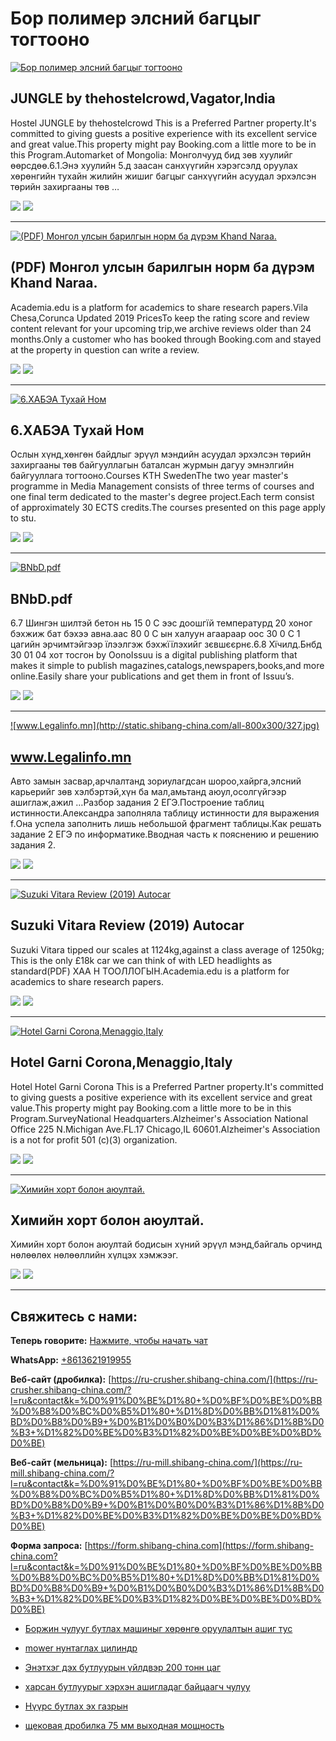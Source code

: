 # Бор полимер элсний багцыг тогтооно

<a href="https://swt.shibang-china.com/?l=ru&img&k=%D0%91%D0%BE%D1%80+%D0%BF%D0%BE%D0%BB%D0%B8%D0%BC%D0%B5%D1%80+%D1%8D%D0%BB%D1%81%D0%BD%D0%B8%D0%B9+%D0%B1%D0%B0%D0%B3%D1%86%D1%8B%D0%B3+%D1%82%D0%BE%D0%B3%D1%82%D0%BE%D0%BE%D0%BD%D0%BE" target="_blank">![Бор полимер элсний багцыг тогтооно](http://static.shibang-china.com/all-800x300/1306.jpg)</a>

## JUNGLE by thehostelcrowd,Vagator,India
Hostel JUNGLE by thehostelcrowd This is a Preferred Partner property.It's committed to giving guests a positive experience with its excellent service and great value.This property might pay Booking.com a little more to be in this Program.Automarket of Mongolia: Монголчууд бид зөв хуулийг өөрсдөө.6.1.Энэ хуулийн 5.д заасан санхүүгийн хэрэгсэлд оруулах хөрөнгийн тухайн жилийн жишиг багцыг санхүүгийн асуудал эрхэлсэн төрийн захиргааны төв …


<a href="https://whatsapp.shibangsoft.com/WhatsApp.php" target="_blank" title="WhatsApp">![](http://static.shibang-china.com/icon/whatsapp.png)</a> <a href="https://swt.shibang-china.com/?l=ru&icon&k=%D0%91%D0%BE%D1%80+%D0%BF%D0%BE%D0%BB%D0%B8%D0%BC%D0%B5%D1%80+%D1%8D%D0%BB%D1%81%D0%BD%D0%B8%D0%B9+%D0%B1%D0%B0%D0%B3%D1%86%D1%8B%D0%B3+%D1%82%D0%BE%D0%B3%D1%82%D0%BE%D0%BE%D0%BD%D0%BE" target="_blank">![](http://static.shibang-china.com/icon/chat-ru.png)</a>

---

<a href="https://swt.shibang-china.com/?l=ru&img&k=%D0%91%D0%BE%D1%80+%D0%BF%D0%BE%D0%BB%D0%B8%D0%BC%D0%B5%D1%80+%D1%8D%D0%BB%D1%81%D0%BD%D0%B8%D0%B9+%D0%B1%D0%B0%D0%B3%D1%86%D1%8B%D0%B3+%D1%82%D0%BE%D0%B3%D1%82%D0%BE%D0%BE%D0%BD%D0%BE" target="_blank">![(PDF) Монгол улсын барилгын норм ба дүрэм Khand Naraa.](http://static.shibang-china.com/all-800x300/967.jpg)</a>

## (PDF) Монгол улсын барилгын норм ба дүрэм Khand Naraa.
Academia.edu is a platform for academics to share research papers.Vila Chesa,Corunca Updated 2019 PricesTo keep the rating score and review content relevant for your upcoming trip,we archive reviews older than 24 months.Only a customer who has booked through Booking.com and stayed at the property in question can write a review.


<a href="https://whatsapp.shibangsoft.com/WhatsApp.php" target="_blank" title="WhatsApp">![](http://static.shibang-china.com/icon/whatsapp.png)</a> <a href="https://swt.shibang-china.com/?l=ru&icon&k=%D0%91%D0%BE%D1%80+%D0%BF%D0%BE%D0%BB%D0%B8%D0%BC%D0%B5%D1%80+%D1%8D%D0%BB%D1%81%D0%BD%D0%B8%D0%B9+%D0%B1%D0%B0%D0%B3%D1%86%D1%8B%D0%B3+%D1%82%D0%BE%D0%B3%D1%82%D0%BE%D0%BE%D0%BD%D0%BE" target="_blank">![](http://static.shibang-china.com/icon/chat-ru.png)</a>

---

<a href="https://swt.shibang-china.com/?l=ru&img&k=%D0%91%D0%BE%D1%80+%D0%BF%D0%BE%D0%BB%D0%B8%D0%BC%D0%B5%D1%80+%D1%8D%D0%BB%D1%81%D0%BD%D0%B8%D0%B9+%D0%B1%D0%B0%D0%B3%D1%86%D1%8B%D0%B3+%D1%82%D0%BE%D0%B3%D1%82%D0%BE%D0%BE%D0%BD%D0%BE" target="_blank">![6.ХАБЭА Тухай Ном](http://static.shibang-china.com/all-800x300/417.jpg)</a>

## 6.ХАБЭА Тухай Ном
Ослын хүнд,хөнгөн байдлыг эрүүл мэндийн асуудал эрхэлсэн төрийн захиргааны төв байгууллагын баталсан журмын дагуу эмнэлгийн байгууллага тогтооно.Courses KTH SwedenThe two year master's programme in Media Management consists of three terms of courses and one final term dedicated to the master's degree project.Each term consist of approximately 30 ECTS credits.The courses presented on this page apply to stu.


<a href="https://whatsapp.shibangsoft.com/WhatsApp.php" target="_blank" title="WhatsApp">![](http://static.shibang-china.com/icon/whatsapp.png)</a> <a href="https://swt.shibang-china.com/?l=ru&icon&k=%D0%91%D0%BE%D1%80+%D0%BF%D0%BE%D0%BB%D0%B8%D0%BC%D0%B5%D1%80+%D1%8D%D0%BB%D1%81%D0%BD%D0%B8%D0%B9+%D0%B1%D0%B0%D0%B3%D1%86%D1%8B%D0%B3+%D1%82%D0%BE%D0%B3%D1%82%D0%BE%D0%BE%D0%BD%D0%BE" target="_blank">![](http://static.shibang-china.com/icon/chat-ru.png)</a>

---

<a href="https://swt.shibang-china.com/?l=ru&img&k=%D0%91%D0%BE%D1%80+%D0%BF%D0%BE%D0%BB%D0%B8%D0%BC%D0%B5%D1%80+%D1%8D%D0%BB%D1%81%D0%BD%D0%B8%D0%B9+%D0%B1%D0%B0%D0%B3%D1%86%D1%8B%D0%B3+%D1%82%D0%BE%D0%B3%D1%82%D0%BE%D0%BE%D0%BD%D0%BE" target="_blank">![BNbD.pdf](http://static.shibang-china.com/all-800x300/80.jpg)</a>

## BNbD.pdf
6.7 Шингэн шилтэй бетон нь 15 0 С ээс доошгїй температурд 20 хоног бэхжиж бат бэхээ авна.аас 80 0 С ын халуун агаараар оос 30 0 С 1 цагийн эрчимтэйгээр їлээлгэж бэхжїїлэхийг зєвшєєрнє.6.8 Хїчилд.Бнбд 30 01 04 хот тосгон by OonoIssuu is a digital publishing platform that makes it simple to publish magazines,catalogs,newspapers,books,and more online.Easily share your publications and get them in front of Issuu’s.


<a href="https://whatsapp.shibangsoft.com/WhatsApp.php" target="_blank" title="WhatsApp">![](http://static.shibang-china.com/icon/whatsapp.png)</a> <a href="https://swt.shibang-china.com/?l=ru&icon&k=%D0%91%D0%BE%D1%80+%D0%BF%D0%BE%D0%BB%D0%B8%D0%BC%D0%B5%D1%80+%D1%8D%D0%BB%D1%81%D0%BD%D0%B8%D0%B9+%D0%B1%D0%B0%D0%B3%D1%86%D1%8B%D0%B3+%D1%82%D0%BE%D0%B3%D1%82%D0%BE%D0%BE%D0%BD%D0%BE" target="_blank">![](http://static.shibang-china.com/icon/chat-ru.png)</a>

---

<a href="https://swt.shibang-china.com/?l=ru&img&k=%D0%91%D0%BE%D1%80+%D0%BF%D0%BE%D0%BB%D0%B8%D0%BC%D0%B5%D1%80+%D1%8D%D0%BB%D1%81%D0%BD%D0%B8%D0%B9+%D0%B1%D0%B0%D0%B3%D1%86%D1%8B%D0%B3+%D1%82%D0%BE%D0%B3%D1%82%D0%BE%D0%BE%D0%BD%D0%BE" target="_blank">![www.Legalinfo.mn](http://static.shibang-china.com/all-800x300/327.jpg)</a>

## www.Legalinfo.mn
Авто замын засвар,арчлалтанд зориулагдсан шороо,хайрга,элсний карьерийг зөв хэлбэртэй,хүн ба мал,амьтанд аюул,осолгүйгээр ашиглаж,ажил …Разбор задания 2 ЕГЭ.Построение таблиц истинности.Александра заполняла таблицу истинности для выражения f.Она успела заполнить лишь небольшой фрагмент таблицы.Как решать задание 2 ЕГЭ по информатике.Вводная часть к пояснению и решению задания 2.


<a href="https://whatsapp.shibangsoft.com/WhatsApp.php" target="_blank" title="WhatsApp">![](http://static.shibang-china.com/icon/whatsapp.png)</a> <a href="https://swt.shibang-china.com/?l=ru&icon&k=%D0%91%D0%BE%D1%80+%D0%BF%D0%BE%D0%BB%D0%B8%D0%BC%D0%B5%D1%80+%D1%8D%D0%BB%D1%81%D0%BD%D0%B8%D0%B9+%D0%B1%D0%B0%D0%B3%D1%86%D1%8B%D0%B3+%D1%82%D0%BE%D0%B3%D1%82%D0%BE%D0%BE%D0%BD%D0%BE" target="_blank">![](http://static.shibang-china.com/icon/chat-ru.png)</a>

---

<a href="https://swt.shibang-china.com/?l=ru&img&k=%D0%91%D0%BE%D1%80+%D0%BF%D0%BE%D0%BB%D0%B8%D0%BC%D0%B5%D1%80+%D1%8D%D0%BB%D1%81%D0%BD%D0%B8%D0%B9+%D0%B1%D0%B0%D0%B3%D1%86%D1%8B%D0%B3+%D1%82%D0%BE%D0%B3%D1%82%D0%BE%D0%BE%D0%BD%D0%BE" target="_blank">![Suzuki Vitara Review (2019) Autocar](http://static.shibang-china.com/all-800x300/723.jpg)</a>

## Suzuki Vitara Review (2019) Autocar
Suzuki Vitara tipped our scales at 1124kg,against a class average of 1250kg; This is the only &#163;18k car we can think of with LED headlights as standard(PDF) ХАА Н ТООЛЛОГЫН.Academia.edu is a platform for academics to share research papers.


<a href="https://whatsapp.shibangsoft.com/WhatsApp.php" target="_blank" title="WhatsApp">![](http://static.shibang-china.com/icon/whatsapp.png)</a> <a href="https://swt.shibang-china.com/?l=ru&icon&k=%D0%91%D0%BE%D1%80+%D0%BF%D0%BE%D0%BB%D0%B8%D0%BC%D0%B5%D1%80+%D1%8D%D0%BB%D1%81%D0%BD%D0%B8%D0%B9+%D0%B1%D0%B0%D0%B3%D1%86%D1%8B%D0%B3+%D1%82%D0%BE%D0%B3%D1%82%D0%BE%D0%BE%D0%BD%D0%BE" target="_blank">![](http://static.shibang-china.com/icon/chat-ru.png)</a>

---

<a href="https://swt.shibang-china.com/?l=ru&img&k=%D0%91%D0%BE%D1%80+%D0%BF%D0%BE%D0%BB%D0%B8%D0%BC%D0%B5%D1%80+%D1%8D%D0%BB%D1%81%D0%BD%D0%B8%D0%B9+%D0%B1%D0%B0%D0%B3%D1%86%D1%8B%D0%B3+%D1%82%D0%BE%D0%B3%D1%82%D0%BE%D0%BE%D0%BD%D0%BE" target="_blank">![Hotel Garni Corona,Menaggio,Italy](http://static.shibang-china.com/all-800x300/761.jpg)</a>

## Hotel Garni Corona,Menaggio,Italy
Hotel Hotel Garni Corona This is a Preferred Partner property.It's committed to giving guests a positive experience with its excellent service and great value.This property might pay Booking.com a little more to be in this Program.SurveyNational Headquarters.Alzheimer's Association National Office 225 N.Michigan Ave.FL.17 Chicago,IL 60601.Alzheimer's Association is a not for profit 501 (c)(3) organization.


<a href="https://whatsapp.shibangsoft.com/WhatsApp.php" target="_blank" title="WhatsApp">![](http://static.shibang-china.com/icon/whatsapp.png)</a> <a href="https://swt.shibang-china.com/?l=ru&icon&k=%D0%91%D0%BE%D1%80+%D0%BF%D0%BE%D0%BB%D0%B8%D0%BC%D0%B5%D1%80+%D1%8D%D0%BB%D1%81%D0%BD%D0%B8%D0%B9+%D0%B1%D0%B0%D0%B3%D1%86%D1%8B%D0%B3+%D1%82%D0%BE%D0%B3%D1%82%D0%BE%D0%BE%D0%BD%D0%BE" target="_blank">![](http://static.shibang-china.com/icon/chat-ru.png)</a>

---

<a href="https://swt.shibang-china.com/?l=ru&img&k=%D0%91%D0%BE%D1%80+%D0%BF%D0%BE%D0%BB%D0%B8%D0%BC%D0%B5%D1%80+%D1%8D%D0%BB%D1%81%D0%BD%D0%B8%D0%B9+%D0%B1%D0%B0%D0%B3%D1%86%D1%8B%D0%B3+%D1%82%D0%BE%D0%B3%D1%82%D0%BE%D0%BE%D0%BD%D0%BE" target="_blank">![Химийн хорт болон аюултай.](http://static.shibang-china.com/all-800x300/1512.jpg)</a>

## Химийн хорт болон аюултай.
Химийн хорт болон аюултай бодисын хүний эрүүл мэнд,байгаль орчинд нөлөөлөх нөлөөллийн хүлцэх хэмжээг.

<a href="https://whatsapp.shibangsoft.com/WhatsApp.php" target="_blank" title="WhatsApp">![](http://static.shibang-china.com/icon/whatsapp.png)</a> <a href="https://swt.shibang-china.com/?l=ru&icon&k=%D0%91%D0%BE%D1%80+%D0%BF%D0%BE%D0%BB%D0%B8%D0%BC%D0%B5%D1%80+%D1%8D%D0%BB%D1%81%D0%BD%D0%B8%D0%B9+%D0%B1%D0%B0%D0%B3%D1%86%D1%8B%D0%B3+%D1%82%D0%BE%D0%B3%D1%82%D0%BE%D0%BE%D0%BD%D0%BE" target="_blank">![](http://static.shibang-china.com/icon/chat-ru.png)</a>

---
## Свяжитесь с нами:

**Теперь говорите:** [Нажмите, чтобы начать чат](https://swt.shibang-china.com?l=ru&contact&k=%D0%91%D0%BE%D1%80+%D0%BF%D0%BE%D0%BB%D0%B8%D0%BC%D0%B5%D1%80+%D1%8D%D0%BB%D1%81%D0%BD%D0%B8%D0%B9+%D0%B1%D0%B0%D0%B3%D1%86%D1%8B%D0%B3+%D1%82%D0%BE%D0%B3%D1%82%D0%BE%D0%BE%D0%BD%D0%BE)

**WhatsApp:**  [+8613621919955](https://whatsapp.shibangsoft.com/WhatsApp.php)

**Веб-сайт (дробилка):** [https://ru-crusher.shibang-china.com/](https://ru-crusher.shibang-china.com/?l=ru&contact&k=%D0%91%D0%BE%D1%80+%D0%BF%D0%BE%D0%BB%D0%B8%D0%BC%D0%B5%D1%80+%D1%8D%D0%BB%D1%81%D0%BD%D0%B8%D0%B9+%D0%B1%D0%B0%D0%B3%D1%86%D1%8B%D0%B3+%D1%82%D0%BE%D0%B3%D1%82%D0%BE%D0%BE%D0%BD%D0%BE)

**Веб-сайт (мельница):** [https://ru-mill.shibang-china.com/](https://ru-mill.shibang-china.com/?l=ru&contact&k=%D0%91%D0%BE%D1%80+%D0%BF%D0%BE%D0%BB%D0%B8%D0%BC%D0%B5%D1%80+%D1%8D%D0%BB%D1%81%D0%BD%D0%B8%D0%B9+%D0%B1%D0%B0%D0%B3%D1%86%D1%8B%D0%B3+%D1%82%D0%BE%D0%B3%D1%82%D0%BE%D0%BE%D0%BD%D0%BE)

**Форма запроса:** [https://form.shibang-china.com](https://form.shibang-china.com?l=ru&contact&k=%D0%91%D0%BE%D1%80+%D0%BF%D0%BE%D0%BB%D0%B8%D0%BC%D0%B5%D1%80+%D1%8D%D0%BB%D1%81%D0%BD%D0%B8%D0%B9+%D0%B1%D0%B0%D0%B3%D1%86%D1%8B%D0%B3+%D1%82%D0%BE%D0%B3%D1%82%D0%BE%D0%BE%D0%BD%D0%BE)

* [Боржин чулууг бутлах машиныг хөрөнгө оруулалтын ашиг тус](../130/%D0%91%D0%BE%D1%80%D0%B6%D0%B8%D0%BD%20%D1%87%D1%83%D0%BB%D1%83%D1%83%D0%B3%20%D0%B1%D1%83%D1%82%D0%BB%D0%B0%D1%85%20%D0%BC%D0%B0%D1%88%D0%B8%D0%BD%D1%8B%D0%B3%20%D1%85%D3%A9%D1%80%D3%A9%D0%BD%D0%B3%D3%A9%20%D0%BE%D1%80%D1%83%D1%83%D0%BB%D0%B0%D0%BB%D1%82%D1%8B%D0%BD%20%D0%B0%D1%88%D0%B8%D0%B3%20%D1%82%D1%83%D1%81.md)

* [mower нунтаглах цилиндр](../129/mower%20%D0%BD%D1%83%D0%BD%D1%82%D0%B0%D0%B3%D0%BB%D0%B0%D1%85%20%D1%86%D0%B8%D0%BB%D0%B8%D0%BD%D0%B4%D1%80.md)

* [Энэтхэг дэх бутлуурын үйлдвэр 200 тонн  цаг](../126/%D0%AD%D0%BD%D1%8D%D1%82%D1%85%D1%8D%D0%B3%20%D0%B4%D1%8D%D1%85%20%D0%B1%D1%83%D1%82%D0%BB%D1%83%D1%83%D1%80%D1%8B%D0%BD%20%D2%AF%D0%B9%D0%BB%D0%B4%D0%B2%D1%8D%D1%80%20200%20%D1%82%D0%BE%D0%BD%D0%BD%20%20%D1%86%D0%B0%D0%B3.md)

* [харсан бутлуурыг хэрхэн ашигладаг байцаагч чулуу](../127/%D1%85%D0%B0%D1%80%D1%81%D0%B0%D0%BD%20%D0%B1%D1%83%D1%82%D0%BB%D1%83%D1%83%D1%80%D1%8B%D0%B3%20%D1%85%D1%8D%D1%80%D1%85%D1%8D%D0%BD%20%D0%B0%D1%88%D0%B8%D0%B3%D0%BB%D0%B0%D0%B4%D0%B0%D0%B3%20%D0%B1%D0%B0%D0%B9%D1%86%D0%B0%D0%B0%D0%B3%D1%87%20%D1%87%D1%83%D0%BB%D1%83%D1%83.md)

* [Нүүрс бутлах эх газрын](../126/%D0%9D%D2%AF%D2%AF%D1%80%D1%81%20%D0%B1%D1%83%D1%82%D0%BB%D0%B0%D1%85%20%D1%8D%D1%85%20%D0%B3%D0%B0%D0%B7%D1%80%D1%8B%D0%BD.md)

* [щековая дробилка 75 мм выходная мощность](../130/%D1%89%D0%B5%D0%BA%D0%BE%D0%B2%D0%B0%D1%8F%20%D0%B4%D1%80%D0%BE%D0%B1%D0%B8%D0%BB%D0%BA%D0%B0%2075%20%D0%BC%D0%BC%20%D0%B2%D1%8B%D1%85%D0%BE%D0%B4%D0%BD%D0%B0%D1%8F%20%D0%BC%D0%BE%D1%89%D0%BD%D0%BE%D1%81%D1%82%D1%8C.md)